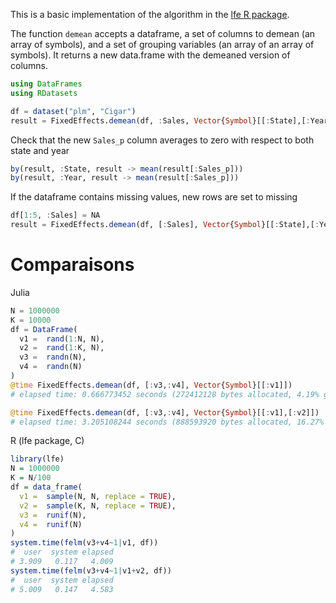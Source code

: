 

This is a basic implementation of the algorithm in the [lfe R package](http://journal.r-project.org/archive/2013-2/gaure.pdf).


The function `demean` accepts a dataframe, a set of columns to demean (an array of symbols), and a set of grouping variables (an array of an array of symbols). It returns a new data.frame with the demeaned version of columns.



```julia
using DataFrames
using RDatasets

df = dataset("plm", "Cigar")
result = FixedEffects.demean(df, :Sales, Vector{Symbol}[[:State],[:Year]])
```



Check that the new `Sales_p` column averages to zero with respect to both state and year

```julia
by(result, :State, result -> mean(result[:Sales_p]))
by(result, :Year, result -> mean(result[:Sales_p]))
```

If the dataframe contains missing values, new rows are set to missing

```julia
df[1:5, :Sales] = NA
result = FixedEffects.demean(df, [:Sales], Vector{Symbol}[[:State],[:Year]])
```


# Comparaisons

Julia
```julia
N = 1000000
K = 10000
df = DataFrame(
  v1 =  rand(1:N, N),
  v2 =  rand(1:K, N),
  v3 =  randn(N), 
  v4 =  randn(N) 
)
@time FixedEffects.demean(df, [:v3,:v4], Vector{Symbol}[[:v1]])
# elapsed time: 0.666773452 seconds (272412128 bytes allocated, 4.19% gc time)

@time FixedEffects.demean(df, [:v3,:v4], Vector{Symbol}[[:v1],[:v2]])
# elapsed time: 3.205108244 seconds (888593920 bytes allocated, 16.27% gc time)
```

R (lfe package, C)

```R
library(lfe)
N = 1000000
K = N/100
df = data_frame(
  v1 =  sample(N, N, replace = TRUE),
  v2 =  sample(K, N, replace = TRUE),
  v3 =  runif(N), 
  v4 =  runif(N) 
)
system.time(felm(v3+v4~1|v1, df))
#  user  system elapsed 
# 3.909   0.117   4.009 
system.time(felm(v3+v4~1|v1+v2, df))
#  user  system elapsed 
# 5.009   0.147   4.583 
```